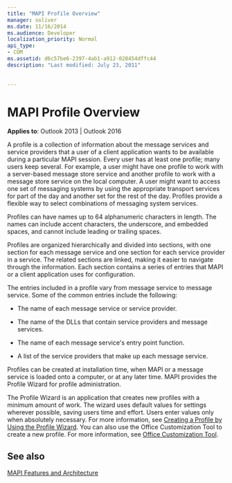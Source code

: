 ```yaml
---
title: "MAPI Profile Overview"
manager: soliver
ms.date: 11/16/2014
ms.audience: Developer
localization_priority: Normal
api_type:
- COM
ms.assetid: d6c57be6-2397-4ab1-a912-028454dffc44
description: "Last modified: July 23, 2011"
 
 
---
```


# MAPI Profile Overview

  
  
**Applies to**: Outlook 2013 | Outlook 2016 
  
A profile is a collection of information about the message services and service providers that a user of a client application wants to be available during a particular MAPI session. Every user has at least one profile; many users keep several. For example, a user might have one profile to work with a server-based message store service and another profile to work with a message store service on the local computer. A user might want to access one set of messaging systems by using the appropriate transport services for part of the day and another set for the rest of the day. Profiles provide a flexible way to select combinations of messaging system services. 
  
Profiles can have names up to 64 alphanumeric characters in length. The names can include accent characters, the underscore, and embedded spaces, and cannot include leading or trailing spaces. 
  
Profiles are organized hierarchically and divided into sections, with one section for each message service and one section for each service provider in a service. The related sections are linked, making it easier to navigate through the information. Each section contains a series of entries that MAPI or a client application uses for configuration.
  
The entries included in a profile vary from message service to message service. Some of the common entries include the following:
  
- The name of each message service or service provider.
    
- The name of the DLLs that contain service providers and message services.
    
- The name of each message service's entry point function.
    
- A list of the service providers that make up each message service.
    
Profiles can be created at installation time, when MAPI or a message service is loaded onto a computer, or at any later time. MAPI provides the Profile Wizard for profile administration. 
  
The Profile Wizard is an application that creates new profiles with a minimum amount of work. The wizard uses default values for settings wherever possible, saving users time and effort. Users enter values only when absolutely necessary. For more information, see [Creating a Profile by Using the Profile Wizard](creating-a-profile-by-using-the-profile-wizard.md). You can also use the Office Customization Tool to create a new profile. For more information, see [Office Customization Tool](http://go.microsoft.com/fwlink/?LinkId=123000).
  
## See also



[MAPI Features and Architecture](mapi-features-and-architecture.md)

